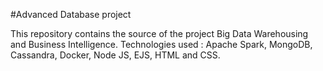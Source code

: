 #Advanced Database project

This repository contains the source of the project Big Data Warehousing and Business Intelligence.
Technologies used : Apache Spark, MongoDB, Cassandra, Docker, Node JS, EJS, HTML and CSS.
